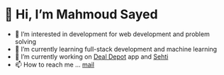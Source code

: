 # 👋 Hi, I’m Mahmoud Sayed
- 👀 I’m interested in development for web development and problem solving
- 🌱 I’m currently learning full-stack development and machine learning
- 🔧 I’m currently working on [Deal Depot](https://github.com/MahmoudSayedA/deal-depot) app and [Sehti](https://github.com/MahmoudSayedA/sehati)
- 📫 How to reach me ... [mail](mahmoudsayed1332002@gmail.com)

<!---
MahmoudSayedA/MahmoudSayedA is a ✨ special ✨ repository because its `README.md` (this file) appears on your GitHub profile.
You can click the Preview link to take a look at your changes.
--->
